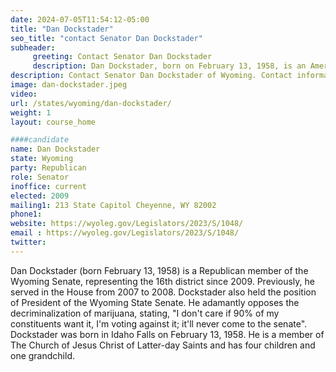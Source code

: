 ```yaml
---
date: 2024-07-05T11:54:12-05:00
title: "Dan Dockstader"
seo_title: "contact Senator Dan Dockstader"
subheader:
     greeting: Contact Senator Dan Dockstader
     description: Dan Dockstader, born on February 13, 1958, is an American politician affiliated with the Republican Party. He has been a member of the Wyoming State Senate, representing District 16, since assuming office in 2009.
description: Contact Senator Dan Dockstader of Wyoming. Contact information for Dan Dockstader includes email address, phone number, and mailing address.
image: dan-dockstader.jpeg
video:
url: /states/wyoming/dan-dockstader/
weight: 1
layout: course_home

####candidate
name: Dan Dockstader
state: Wyoming
party: Republican
role: Senator
inoffice: current
elected: 2009
mailing1: 213 State Capitol Cheyenne, WY 82002
phone1: 
website: https://wyoleg.gov/Legislators/2023/S/1048/
email : https://wyoleg.gov/Legislators/2023/S/1048/
twitter: 
---
```

Dan Dockstader (born February 13, 1958) is a Republican member of the Wyoming Senate, representing the 16th district since 2009. Previously, he served in the House from 2007 to 2008. Dockstader also held the position of President of the Wyoming State Senate. He adamantly opposes the decriminalization of marijuana, stating, "I don't care if 90% of my constituents want it, I'm voting against it; it'll never come to the senate". Dockstader was born in Idaho Falls on February 13, 1958. He is a member of The Church of Jesus Christ of Latter-day Saints and has four children and one grandchild.
